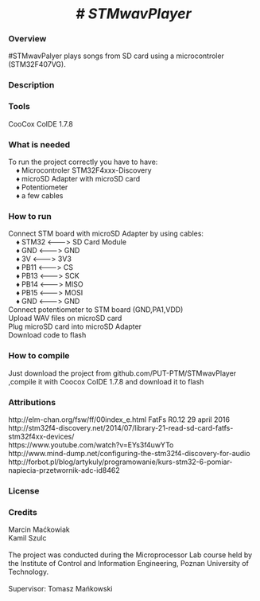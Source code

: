 <center> <h1> <b><i> # STMwavPlayer </i></b> </h1> </center>
  <h3> Overview </h3>
   #STMwavPalyer plays songs from SD card using a microcontroler (STM32F407VG).
  <h3> Description </h3>
  <h3> Tools </h3>
   CooCox CoIDE 1.7.8
  <h3> What is needed </h3>
   To run the project correctly you have to have: <br> 
   &nbsp;&nbsp;&nbsp; &#9830; Microcontroler STM32F4xxx-Discovery <br>
   &nbsp;&nbsp;&nbsp; &#9830; microSD Adapter with microSD card <br>
   &nbsp;&nbsp;&nbsp; &#9830; Potentiometer <br>
   &nbsp;&nbsp;&nbsp; &#9830; a few cables <br>
  <h3> How to run </h3>
   Connect STM board with microSD Adapter by using cables: <br>
   &nbsp;&nbsp;&nbsp; &#9830; STM32 <---> SD Card Module <br>
   &nbsp;&nbsp;&nbsp; &#9830; GND <---> GND <br>
   &nbsp;&nbsp;&nbsp; &#9830; 3V <---> 3V3 <br>
   &nbsp;&nbsp;&nbsp; &#9830; PB11 <---> CS <br>
   &nbsp;&nbsp;&nbsp; &#9830; PB13 <---> SCK <br>
   &nbsp;&nbsp;&nbsp; &#9830; PB14 <---> MISO <br>
   &nbsp;&nbsp;&nbsp; &#9830; PB15 <---> MOSI <br>
   &nbsp;&nbsp;&nbsp; &#9830; GND <---> GND <br>
   Connect potentiometer to STM board (GND,PA1,VDD) <br>
   Upload WAV files on microSD card <br>
   Plug microSD card into microSD Adapter <br>
   Download code to flash <br>
  <h3> How to compile </h3>
   Just download the project from github.com/PUT-PTM/STMwavPlayer ,compile it with Coocox CoIDE 1.7.8 and download it to flash <br>
  <h3> Attributions </h3>
   http://elm-chan.org/fsw/ff/00index_e.html FatFs R0.12 29 april 2016 <br>
   http://stm32f4-discovery.net/2014/07/library-21-read-sd-card-fatfs-stm32f4xx-devices/ <br>
   https://www.youtube.com/watch?v=EYs3f4uwYTo <br>
   http://www.mind-dump.net/configuring-the-stm32f4-discovery-for-audio <br>
   http://forbot.pl/blog/artykuly/programowanie/kurs-stm32-6-pomiar-napiecia-przetwornik-adc-id8462 <br>
   
   
  <h3> License </h3>
  <h3> Credits </h3>
   Marcin Maćkowiak <br>
   Kamil Szulc <br> <br>
   The project was conducted during the Microprocessor Lab course held by the Institute of Control and Information Engineering, Poznan University of Technology.
  <br>
  <br>
  Supervisor: Tomasz Mańkowski
 
 
 
